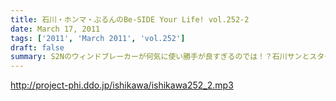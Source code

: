 ```yaml
---
title: 石川・ホンマ・ぶるんのBe-SIDE Your Life! vol.252-2
date: March 17, 2011
tags: ['2011', 'March 2011', 'vol.252']
draft: false
summary: S2Nのウィンドブレーカーが何気に使い勝手が良すぎるのでは！？石川サンとスタート前にそんなお話。NAMAEもミドルウェアとしてこの時期大活躍中。着こんで銀座を闊歩しています。NAMAE
---
```


http://project-phi.ddo.jp/ishikawa/ishikawa252_2.mp3